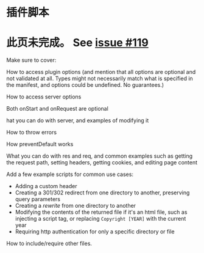 # 插件脚本

# 此页未完成。 See [issue #119](https://github.com/terreng/simple-web-server/issues/119)

Make sure to cover:

How to access plugin options (and mention that all options are optional and not validated at all. Types might not necessarily match what is specified in the manifest, and options could be undefined. No guarantees.)

How to access server options

Both onStart and onRequest are optional

hat you can do with server, and examples of modifying it

How to throw errors

How preventDefault works 

What you can do with res and req, and common examples such as getting the request path, setting headers, getting cookies, and editing page content

Add a few example scripts for common use cases:
- Adding a custom header
- Creating a 301/302 redirect from one directory to another, preserving query parameters
- Creating a _rewrite_ from one directory to another
- Modifying the contents of the returned file if it's an html file, such as injecting a script tag, or replacing `Copyright [YEAR]` with the current year
- Requiring http authentication for only a specific directory or file

How to include/require other files.